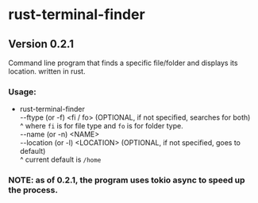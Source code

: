 # rust-terminal-finder

## Version 0.2.1

Command line program that finds a specific file/folder and displays its location. written in rust.

### Usage:
* rust-terminal-finder <br>
    --ftype (or -f) \<fi / fo> (OPTIONAL, if not specified, searches for both) <br>
    ^ where ```fi``` is for file type and ```fo``` is for folder type.<br>
    --name (or -n) \<NAME> <br>
    --location (or -l) \<LOCATION> (OPTIONAL, if not specified, goes to default)<br>
    ^ current default is ```/home```<br>

### NOTE: as of 0.2.1, the program uses tokio async to speed up the process.